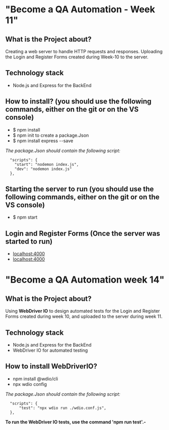# "Become a QA Automation - Week 11"

## What is the Project about?
Creating a web server to handle HTTP requests and responses.
Uploading the Login and Register Forms created during Week-10 to the server.

## Technology stack
* Node.js and Express for the BackEnd

## How to install?  (you should use the following commands, either on the git or on the VS console)
* $ npm install
* $ npm init to create a package.Json 
* $ npm install express --save

 *The package.Json should contain the following script:*
 
      "scripts": {
        "start": "nodemon index.js",
        "dev": "nodemon index.js"
      },
  

## Starting the server to run (you should use the following commands, either on the git or on the VS console)
* $ npm start

## Login and Register Forms  (Once the server was started to run)
*   [localhost:4000](http://localhost:4000/login)
*   [localhost:4000](http://localhost:4000/register)

# "Become a QA Automation week 14"

## What is the Project about?

Using **WebDriver IO** to design automated tests for the Login and Register Forms created during week 10, and uploaded to the server during week 11. 

## Technology stack
* Node.js and Express for the BackEnd
* WebDriver IO for automated testing

## How to install WebDriverIO?
* npm install @wdio/cli
* npx wdio config

*The package.Json should contain the following script:*

      "scripts": {
          "test": "npx wdio run ./wdio.conf.js",
      },

**To run the WebDriver IO tests, use the command 'npm run test'.-**
